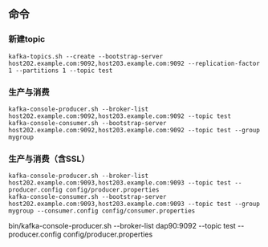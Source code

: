 ## 命令
### 新建topic
```
kafka-topics.sh --create --bootstrap-server host202.example.com:9092,host203.example.com:9092 --replication-factor 1 --partitions 1 --topic test
```
### 生产与消费
```
kafka-console-producer.sh --broker-list host202.example.com:9092,host203.example.com:9092 --topic test
kafka-console-consumer.sh --bootstrap-server host202.example.com:9092,host203.example.com:9092 --topic test --group mygroup
```
### 生产与消费（含SSL）
```
kafka-console-producer.sh --broker-list host202.example.com:9093,host203.example.com:9093 --topic test --producer.config config/producer.properties
kafka-console-consumer.sh --bootstrap-server host202.example.com:9093,host203.example.com:9093 --topic test --group mygroup --consumer.config config/consumer.properties
```

bin/kafka-console-producer.sh --broker-list dap90:9092 --topic test --producer.config config/producer.properties

